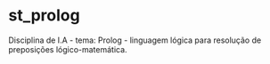 # st_prolog
Disciplina de I.A - tema: Prolog - linguagem lógica para resolução de preposições lógico-matemática. 
